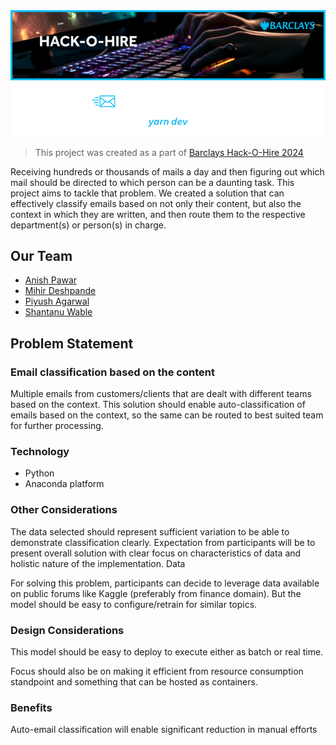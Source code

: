 <div align="center">
    <img src="assets/Repo Cover.png" />
</div>

> This project was created as a part of [Barclays Hack-O-Hire 2024](https://www.hackerearth.com/challenges/hackathon/hack-o-hire/)

Receiving hundreds or thousands of mails a day and then figuring out which mail should be directed to which person can be a daunting task. This project aims to tackle that problem. We created a solution that can effectively classify emails based on not only their content, but also the context in which they are written, and then route them to the respective department(s) or person(s) in charge.

## Our Team

- [Anish Pawar](https://github.com/anishpawarrr)
- [Mihir Deshpande](https://github.com/mihirdesh)
- [Piyush Agarwal](https://github.com/piyushhagarwal)
- [Shantanu Wable](https://github.com/shxntanu)

## Problem Statement

### Email classification based on the content

Multiple emails from customers/clients that are dealt with different teams based on the context. This solution should enable auto-classification of emails based on the context, so the same can be routed to best suited team for further processing.

### Technology

- Python
- Anaconda platform

### Other Considerations

The data selected should represent sufficient variation to be able to demonstrate classification clearly. Expectation from participants will be to present overall solution with clear focus on characteristics of data and holistic nature of the implementation.
Data

For solving this problem, participants can decide to leverage data available on public forums like Kaggle (preferably from finance domain). But the model should be easy to configure/retrain for similar topics.

### Design Considerations

This model should be easy to deploy to execute either as batch or real time.

Focus should also be on making it efficient from resource consumption standpoint and something that can be hosted as containers.

### Benefits

Auto-email classification will enable significant reduction in manual efforts